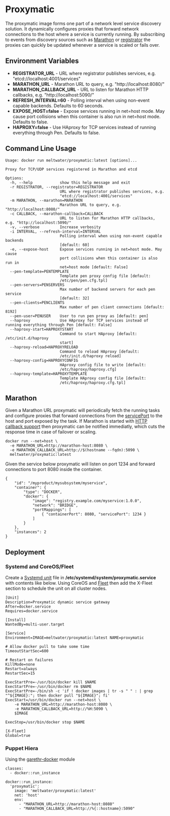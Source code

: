 # Proxymatic

The proxymatic image forms one part of a network level service discovery solution. It dynamically configures
proxies that forward network connections to the host where a service is currently running. By subscribing to
events from discovery sources such as [Marathon](https://github.com/mesosphere/marathon) or
[registrator](https://github.com/gliderlabs/registrator) the proxies can quickly be updated whenever a service
is scaled or fails over.

## Environment Variables

 * **REGISTRATOR_URL** - URL where registrator publishes services, e.g. "etcd://localhost:4001/services"
 * **MARATHON_URL** - Marathon URL to query, e.g. "http://localhost:8080/"
 * **MARATHON_CALLBACK_URL** - URL to listen for Marathon HTTP callbacks, e.g. "http://localhost:5090/"
 * **REFRESH_INTERVAL=60** - Polling interval when using non-event capable backends. Defaults to 60 seconds.
 * **EXPOSE_HOST=false** - Expose services running in net=host mode. May cause port collisions when this container is also run in net=host mode. Defaults to false.
 * **HAPROXY=false** - Use HAproxy for TCP services instead of running everything through Pen. Defaults to false.

## Command Line Usage

```
Usage: docker run meltwater/proxymatic:latest [options]...

Proxy for TCP/UDP services registered in Marathon and etcd

Options:
  -h, --help            show this help message and exit
  -r REGISTRATOR, --registrator=REGISTRATOR
                        URL where registrator publishes services, e.g.
                        "etcd://localhost:4001/services"
  -m MARATHON, --marathon=MARATHON
                        Marathon URL to query, e.g. "http://localhost:8080/"
  -c CALLBACK, --marathon-callback=CALLBACK
                        URL to listen for Marathon HTTP callbacks, e.g. "http://localhost:5090/"
  -v, --verbose         Increase verbosity
  -i INTERVAL, --refresh-interval=INTERVAL
                        Polling interval when using non-event capable backends
                        [default: 60]
  -e, --expose-host     Expose services running in net=host mode. May cause
                        port collisions when this container is also run in
                        net=host mode [default: False]
  --pen-template=PENTEMPLATE
                        Template pen proxy config file [default:
                        /etc/pen/pen.cfg.tpl]
  --pen-servers=PENSERVERS
                        Max number of backend servers for each pen service
                        [default: 32]
  --pen-clients=PENCLIENTS
                        Max number of pen client connections [default: 8192]
  --pen-user=PENUSER    User to run pen proxy as [default: pen]
  --haproxy             Use HAproxy for TCP services instead of running everything through Pen [default: False]
  --haproxy-start=HAPROXYSTART
                        Command to start HAproxy [default: /etc/init.d/haproxy
                        start]
  --haproxy-reload=HAPROXYRELOAD
                        Command to reload HAproxy [default:
                        /etc/init.d/haproxy reload]
  --haproxy-config=HAPROXYCONFIG
                        HAproxy config file to write [default:
                        /etc/haproxy/haproxy.cfg]
  --haproxy-template=HAPROXYTEMPLATE
                        Template HAproxy config file [default:
                        /etc/haproxy/haproxy.cfg.tpl]
```

## Marathon

Given a Marathon URL proxymatic will periodically fetch the running tasks and configure proxies that
forward connections from the [servicePort](http://mesosphere.com/docs/getting-started/service-discovery/)
to the host and port exposed by the task. If Marathon is started with 
[HTTP callback support](https://mesosphere.github.io/marathon/docs/event-bus.html) then proxymatic can
be notified immediatly, which cuts the response time in case of failover or scaling.

```
docker run --net=host \
  -e MARATHON_URL=http://marathon-host:8080 \
  -e MARATHON_CALLBACK_URL=http://$(hostname --fqdn):5090 \
  meltwater/proxymatic:latest
```

Given the service below proxymatic will listen on port 1234 and forward connections to port 8080 
inside the container. 

```
{
	"id": "/myproduct/mysubsystem/myservice",
	"container": {
		"type": "DOCKER",
		"docker": {
			"image": "registry.example.com/myservice:1.0.0",
			"network": "BRIDGE",
			"portMappings": [
				{ "containerPort": 8080, "servicePort": 1234 }
			]
		}
	},
	"instances": 2
}
```

## Deployment

### Systemd and CoreOS/Fleet

Create a [Systemd unit](http://www.freedesktop.org/software/systemd/man/systemd.unit.html) file 
in **/etc/systemd/system/proxymatic.service** with contents like below. Using CoreOS and
[Fleet](https://coreos.com/docs/launching-containers/launching/fleet-unit-files/) then
add the X-Fleet section to schedule the unit on all cluster nodes.

```
[Unit]
Description=Proxymatic dynamic service gateway
After=docker.service
Requires=docker.service

[Install]
WantedBy=multi-user.target

[Service]
Environment=IMAGE=meltwater/proxymatic:latest NAME=proxymatic

# Allow docker pull to take some time
TimeoutStartSec=600

# Restart on failures
KillMode=none
Restart=always
RestartSec=15

ExecStartPre=-/usr/bin/docker kill $NAME
ExecStartPre=-/usr/bin/docker rm $NAME
ExecStartPre=-/bin/sh -c 'if ! docker images | tr -s " " : | grep "^${IMAGE}:"; then docker pull "${IMAGE}"; fi'
ExecStart=/usr/bin/docker run --net=host \
    -e MARATHON_URL=http://marathon-host:8080 \
    -e MARATHON_CALLBACK_URL=http://%H:5090 \
    $IMAGE

ExecStop=/usr/bin/docker stop $NAME

[X-Fleet]
Global=true
```

### Puppet Hiera

Using the [garethr-docker](https://github.com/garethr/garethr-docker) module

```
classes:
  - docker::run_instance

docker::run_instance:
  'proxymatic':
    image: 'meltwater/proxymatic:latest'
    net: 'host'
    env:
      - "MARATHON_URL=http://marathon-host:8080"
      - "MARATHON_CALLBACK_URL=http://%{::hostname}:5090"
```
